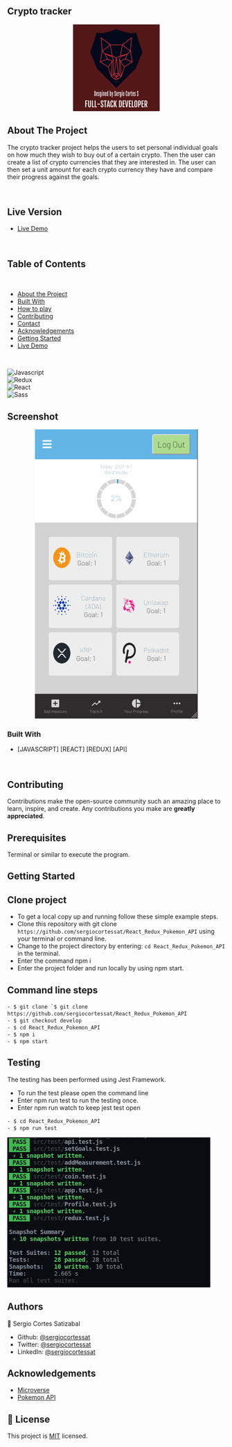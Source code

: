 ## Crypto tracker

<p align="center">
  <img height="auto" src="customlogo.png">
</p>

## About The Project

The crypto tracker project helps the users to set personal individual goals on how much they wish to buy out of a certain crypto. Then the user can create
a list of crypto currencies that they are interested in. The user can then set a unit amount for each crypto currency they have and compare their progress against the goals.

<br />

## Live Version

* [Live Demo]() 

<br />

## Table of Contents

<br />

* [About the Project](#about-the-project)
* [Built With](#built-with)
* [How to play](#how-to-play) 
* [Contributing](#contributing)
* [Contact](#authors)
* [Acknowledgements](#acknowledgements) 
* [Getting Started](#getting-started) 
* [Live Demo](#live-version) 

<br />

![Javascript](https://img.shields.io/badge/Javascript-3776AB?style=for-the-badge&logo=javascript&logoColor=white) <br/>
![Redux](https://img.shields.io/badge/Redux-092E20?style=for-the-badge&logo=redux&logoColor=white) <br/>
![React](https://img.shields.io/badge/React-092E20?style=for-the-badge&logo=react&logoColor=white) <br/>
![Sass](https://img.shields.io/badge/Sass-092E20?style=for-the-badge&logo=sass&logoColor=white) <br/>



## Screenshot

<p align="center">
  <img height="auto" src="Screenshot.png">
</p>

### Built With

* [JAVASCRIPT] [REACT] [REDUX] [API]

<br />




## Contributing

Contributions make the open-source community such an amazing place to learn, inspire, and create. Any contributions you make are **greatly appreciated**.

## Prerequisites

Terminal or similar to execute the program.


## Getting Started


## Clone project
- To get a local copy up and running follow these simple example steps.
- Clone this repository with git clone ```https://github.com/sergiocortessat/React_Redux_Pokemon_API``` using your terminal or command line.
- Change to the project directory by entering: ```cd React_Redux_Pokemon_API``` in the terminal.
- Enter the command npm i
- Enter the project folder and run locally by using npm start.

## Command line steps
```
- $ git clone `$ git clone https://github.com/sergiocortessat/React_Redux_Pokemon_API
- $ git checkout develop
- $ cd React_Redux_Pokemon_API
- $ npm i
- $ npm start
```

## Testing

The testing has been performed using Jest Framework. 

- To run the test please open the command line
- Enter npm run test to run the testing once.
- Enter npm run watch to keep jest test open

```
- $ cd React_Redux_Pokemon_API
- $ npm run test

```
![Tests](test.png)


## Authors

👤 Sergio Cortes Satizabal

- Github: [@sergiocortessat](https://github.com/sergiocortessat)
- Twitter: [@sergiocortessat](https://twitter.com/sergiocortessat)
- LinkedIn: [@sergiocortessat](https://linkedin.com/in/sergiocortessat)


<!-- ACKNOWLEDGEMENTS -->
## Acknowledgements

* [Microverse](https://www.microverse.org/)
* [Pokemon API](https://pokeapi.co/)


## 📝 License

This project is [MIT](https://github.com/sergiocortessat/sergiocortessat/blob/main/LICENSE) licensed.
